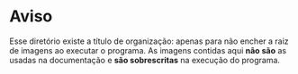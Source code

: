 # Aviso

Esse diretório existe a título de organização: apenas para não encher a raiz de imagens ao executar o programa. As imagens contidas aqui **não são** as usadas na documentação e **são sobrescritas** na execução do programa.
